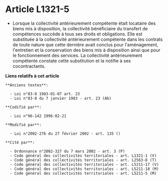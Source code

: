 # Article L1321-5

- Lorsque la collectivité antérieurement compétente était locataire des biens mis à disposition, la collectivité bénéficiaire
du transfert de compétences succède à tous ses droits et obligations. Elle est substituée à la collectivité antérieurement
compétente dans les contrats de toute nature que cette dernière avait conclus pour l'aménagement, l'entretien et la
conservation des biens mis à disposition ainsi que pour le fonctionnement des services. La collectivité antérieurement
compétente constate cette substitution et la notifie à ses cocontractants.

**Liens relatifs à cet article**

	**Anciens textes**:

	  - Loi n°83-8 1983-01-07 art. 23
	  - Loi n°83-8 du 7 janvier 1983 - art. 23 (Ab)

	**Codifié par**:

	  - Loi n°96-142 1996-02-21

	**Modifié par**:

	  - Loi n°2002-276 du 27 février 2002 - art. 135 ()

	**Cité par**:

	  - Ordonnance n°2002-327 du 7 mars 2002 - art. 3 (P)
	  - Code général des collectivités territoriales - art. L1321-1 (V)
	  - Code général des collectivités territoriales - art. L2563-8 (T)
	  - Code général des collectivités territoriales - art. L5211-17 (V)
	  - Code général des collectivités territoriales - art. L5211-18 (M)
	  - Code général des collectivités territoriales - art. L5211-5 (M)
